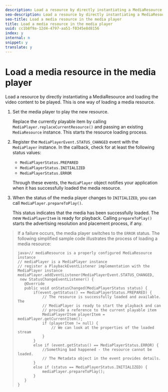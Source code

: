 ```yaml
---
description: Load a resource by directly instantiating a MediaResource and loading the video content to be played. This is one way of loading a media resource.
seo-description: Load a resource by directly instantiating a MediaResource and loading the video content to be played. This is one way of loading a media resource.
seo-title: Load a media resource in the media player
title: Load a media resource in the media player
uuid: cc1b8f9a-12d4-4797-aa51-f0345e8d8156
index: y
internal: n
snippet: y
translate: y
---
```


# Load a media resource in the media player

Load a resource by directly instantiating a MediaResource and loading the video content to be played. This is one way of loading a media resource.


1. Set the media player to play the new resource.

   Replace the currently playable item by calling `MediaPlayer.replaceCurrentResource()` and passing an existing `MediaResource` instance. This starts the resource loading process. 

1. Register the `MediaPlayerEvent.STATUS_CHANGED` event with the `MediaPlayer` instance. In the callback, check for at least the following status values:

    * `MediaPlayerStatus.PREPARED`    
    * `MediaPlayerStatus.INITIALIZED`    
    * `MediaPlayerStatus.ERROR`    
    
    

   Through these events, the `MediaPlayer` object notifies your application when it has successfully loaded the media resource.
1. When the status of the media player changes to `INITIALIZED`, you can call `MediaPlayer.prepareToPlay()`.

   This status indicates that the media has been successfully loaded. The new `MediaPlayerItem` is ready for playback. Calling `prepareToPlay()` starts the advertising resolution and placement process, if any.
>If a failure occurs, the media player switches to the `ERROR` status. 
>The following simplified sample code illustrates the process of loading a media resource: 
>
>```
>java>// mediaResource is a properly configured MediaResource instance 
>// mediaPlayer is a MediaPlayer instance 
>// register a PlaybackEventListener implementation with the MediaPlayer instance 
>mediaPlayer.addEventListener(MediaPlayerEvent.STATUS_CHANGED,  
>  new StatusChangeEventListener() { 
>    @Override 
>    public void onStatusChanged(MediaPlayerStatus status) { 
>        if(event.getStatus() == MediaPlayerStatus.PREPARED) { 
>            // The resource is successfully loaded and available. The  
>            // MediaPlayer is ready to start the playback and can 
>            // provide a reference to the current playable item 
>            MediaPlayerItem playerItem = mediaPlayer.getCurrentItem(); 
>            if (playerItem != null) { 
>                // We can look at the properties of the loaded stream 
>            } 
>        } 
>        else if (event.getStatus() == MediaPlayerStatus.ERROR) { 
>            //Something bad happened - the resource cannot be loaded. 
>            // The Metadata object in the event provides details. 
>        } 
>        else if (status == MediaPlayerStatus.INITIALIZED) { 
>            mediaPlayer.prepareToPlay(); 
>        } 
>    } 
>} 
>
>```

